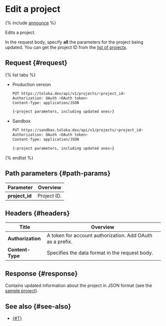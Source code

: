 # Edit a project

{% include [announce](../_includes/announce.md) %}

Edits a project.

In the request body, specify **all** the parameters for the project being updated. You can get the project ID from the [list of projects](get-prj-list.md).

## Request {#request}

{% list tabs %}

- Production version

    ```bash
    PUT https://toloka.dev/api/v1/projects/<project_id>
    Authorization: OAuth <OAuth token>
    Content-Type: application/JSON

    {<project parameters, including updated ones>}
    ```

- Sandbox

    ```bash
    PUT https://sandbox.toloka.dev/api/v1/projects/<project_id>
    Authorization: OAuth <OAuth token>
    Content-Type: application/JSON

    {<project parameters, including updated ones>}
    ```

{% endlist %}

## Path parameters {#path-params}

Parameter | Overview
----- | -----
**project_id** | Project ID.

## Headers {#headers}

Title | Overview
----- | -----
**Authorization** | A token for account authorization. Add OAuth as a prefix.
**Content-Type** | Specifies the data format in the request body.

## Response {#response}

Contains updated information about the project in JSON format (see the [sample project](create-prj.md#body)).

## See also {#see-also}

- [{#T}](../../guide/concepts/edit-project.md)